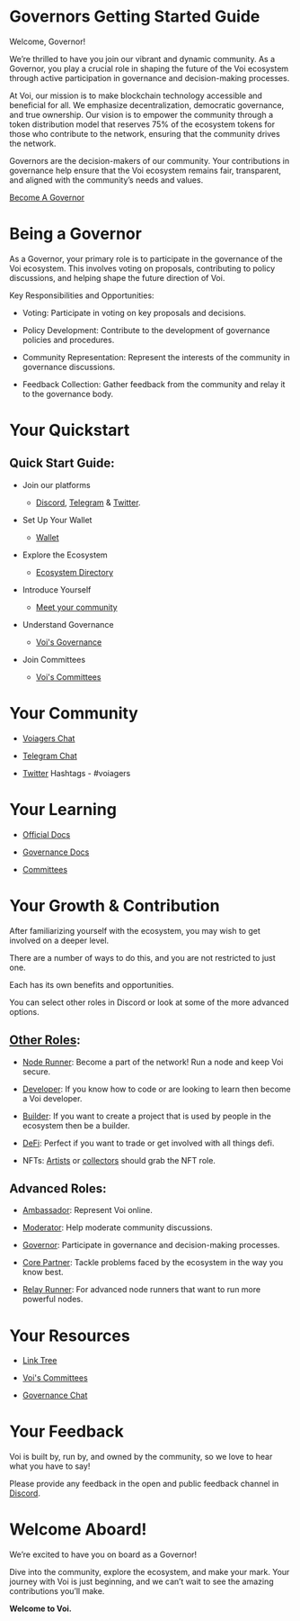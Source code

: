 # Governors Getting Started Guide

Welcome, Governor! 

We’re thrilled to have you join our vibrant and dynamic community. As a Governor, you play a crucial role in shaping the future of the Voi ecosystem through active participation in governance and decision-making processes.

At Voi, our mission is to make blockchain technology accessible and beneficial for all. We emphasize decentralization, democratic governance, and true ownership. Our vision is to empower the community through a token distribution model that reserves 75% of the ecosystem tokens for those who contribute to the network, ensuring that the community drives the network.

Governors are the decision-makers of our community. Your contributions in governance help ensure that the Voi ecosystem remains fair, transparent, and aligned with the community’s needs and values.

[Become A Governor](../../governance/committees/overview.md) 

# Being a Governor

As a Governor, your primary role is to participate in the governance of the Voi ecosystem. This involves voting on proposals, contributing to policy discussions, and helping shape the future direction of Voi.

Key Responsibilities and Opportunities:

- Voting: Participate in voting on key proposals and decisions.

- Policy Development: Contribute to the development of governance policies and procedures.

- Community Representation: Represent the interests of the community in governance discussions.

- Feedback Collection: Gather feedback from the community and relay it to the governance body.


# Your Quickstart

## Quick Start Guide:

- Join our platforms 
    - [Discord](https://discord.gg/vnFbrJrHeW), [Telegram](https://t.me/VoiOfficial) & [Twitter](https://x.com/Voi_Net).

- Set Up Your Wallet
    - [Wallet](https://kibis.is/)

- Explore the Ecosystem
    - [Ecosystem Directory](https://airtable.com/apphFYuejZFJJG0i6/shru2v6BXxUaAEU7O)

- Introduce Yourself
    - [Meet your community](https://discord.com/channels/1055863853633785857/1128671715673780264)

- Understand Governance
    - [Voi's Governance](../../governance/governance.md)

- Join Committees
    - [Voi's Committees](../../governance/committees/overview.md) 

# Your Community

- [Voiagers Chat](https://discord.com/channels/1055863853633785857/1128671715673780264)

- [Telegram Chat](https://t.me/VoiOfficial)

- [Twitter](https://x.com/Voi_Net) Hashtags - #voiagers

# Your Learning

- [Official Docs](https://docs.voi.network/)

- [Governance Docs](../../governance/governance.md)

- [Committees](../../governance/committees/overview.md)

# Your Growth & Contribution

After familiarizing yourself with the ecosystem, you may wish to get involved on a deeper level. 

There are a number of ways to do this, and you are not restricted to just one. 

Each has its own benefits and opportunities. 

You can select other roles in Discord or look at some of the more advanced options.

## [Other Roles](https://discord.com/channels/1055863853633785857/1157678590196973728/1257675380454723604):

- [Node Runner](../node-runners.md): Become a part of the network! Run a node and keep Voi secure.

- [Developer](../developers.md): If you know how to code or are looking to learn then become a Voi developer.

- [Builder](../builders.md): If you want to create a project that is used by people in the ecosystem then be a builder.

- [DeFi](../traders.md): Perfect if you want to trade or get involved with all things defi.

- NFTs: [Artists](../artists.md) or [collectors](../collectors.md) should grab the NFT role.

## Advanced Roles:

- [Ambassador](ambassadors.md): Represent Voi online.

- [Moderator](moderators.md): Help moderate community discussions.

- [Governor](governors.md): Participate in governance and decision-making processes.

- [Core Partner](core-partners.md): Tackle problems faced by the ecosystem in the way you know best.

- [Relay Runner](relay-runners.md): For advanced node runners that want to run more powerful nodes.


# Your Resources

- [Link Tree](https://linktr.ee/voi_network) 

- [Voi's Committees](../../governance/committees/overview.md)

- [Governance Chat](https://discord.com/channels/1055863853633785857/1146494909801562132)

# Your Feedback

Voi is built by, run by, and owned by the community, so we love to hear what you have to say! 

Please provide any feedback in the open and public feedback channel in [Discord](https://discord.com/channels/1055863853633785857/1201927574289403974).

# Welcome Aboard!

We’re excited to have you on board as a Governor! 

Dive into the community, explore the ecosystem, and make your mark. Your journey with Voi is just beginning, and we can’t wait to see the amazing contributions you’ll make.

**Welcome to Voi.**